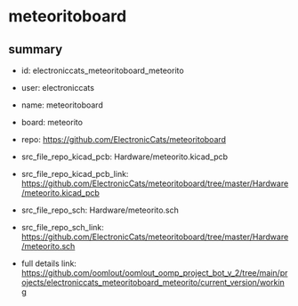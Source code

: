 # meteoritoboard
 
## summary 
* id: electroniccats_meteoritoboard_meteorito
* user: electroniccats
* name: meteoritoboard
* board: meteorito
* repo: https://github.com/ElectronicCats/meteoritoboard
* src_file_repo_kicad_pcb: Hardware/meteorito.kicad_pcb
* src_file_repo_kicad_pcb_link: https://github.com/ElectronicCats/meteoritoboard/tree/master/Hardware/meteorito.kicad_pcb


* src_file_repo_sch: Hardware/meteorito.sch
* src_file_repo_sch_link: https://github.com/ElectronicCats/meteoritoboard/tree/master/Hardware/meteorito.sch
* full details link: https://github.com/oomlout/oomlout_oomp_project_bot_v_2/tree/main/projects/electroniccats_meteoritoboard_meteorito/current_version/working  







